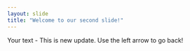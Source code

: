 ```yaml
---
layout: slide
title: "Welcome to our second slide!"
---
```

Your text - This is new update.
Use the left arrow to go back!
